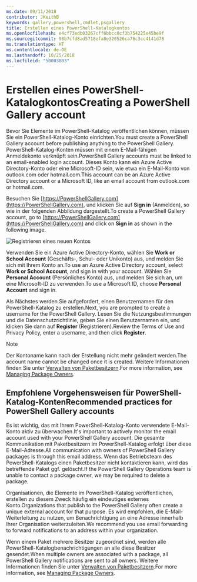 ```yaml
---
ms.date: 09/11/2018
contributor: JKeithB
keywords: gallery,powershell,cmdlet,psgallery
title: Erstellen eines PowerShell-Katalogkontos
ms.openlocfilehash: e4cf73edb03267cff6bbcc0cf3b754225e45be9f
ms.sourcegitcommit: 98b7cfd8ad5718efa8e320526ca76c3cc4141d78
ms.translationtype: HT
ms.contentlocale: de-DE
ms.lasthandoff: 10/25/2018
ms.locfileid: "50003803"
---
```

# <a name="creating-a-powershell-gallery-account"></a><span data-ttu-id="cb74a-103">Erstellen eines PowerShell-Katalogkontos</span><span class="sxs-lookup"><span data-stu-id="cb74a-103">Creating a PowerShell Gallery account</span></span>

<span data-ttu-id="cb74a-104">Bevor Sie Elemente im PowerShell-Katalog veröffentlichen können, müssen Sie ein PowerShell-Katalog-Konto einrichten.</span><span class="sxs-lookup"><span data-stu-id="cb74a-104">You must create a PowerShell Gallery account before publishing anything to the PowerShell Gallery.</span></span>
<span data-ttu-id="cb74a-105">PowerShell-Katalog-Konten müssen mit einem E-Mail-fähigen Anmeldekonto verknüpft sein.</span><span class="sxs-lookup"><span data-stu-id="cb74a-105">PowerShell Gallery accounts must be linked to an email-enabled login account.</span></span> <span data-ttu-id="cb74a-106">Dieses Konto kann ein Azure Active Directory-Konto oder eine Microsoft-ID sein, wie etwa ein E-Mail-Konto von outlook.com oder hotmail.com.</span><span class="sxs-lookup"><span data-stu-id="cb74a-106">This account can be an Azure Active Directory account or a Microsoft ID, like an email account from outlook.com or hotmail.com.</span></span>

<span data-ttu-id="cb74a-107">Besuchen Sie [https://PowerShellGallery.com](https://PowerShellGallery.com), und klicken Sie auf **Sign in** (Anmelden), so wie in der folgenden Abbildung dargestellt.</span><span class="sxs-lookup"><span data-stu-id="cb74a-107">To create a PowerShell Gallery account, go to [https://PowerShellGallery.com](https://PowerShellGallery.com) and click on **Sign in** as shown in the following image.</span></span>

![Registrieren eines neuen Kontos](../../Images/CreateAccount-Register.png)

<span data-ttu-id="cb74a-109">Verwenden Sie ein Azure Active Directory-Konto, wählen Sie **Work or School Account** (Geschäfts-, Schul- oder Unikonto) aus, und melden Sie sich mit Ihrem Konto an.</span><span class="sxs-lookup"><span data-stu-id="cb74a-109">To use an Azure Active Directory account, select **Work or School Account**, and sign in with your account.</span></span> <span data-ttu-id="cb74a-110">Wählen Sie **Personal Account** (Persönliches Konto) aus, und melden Sie sich an, um eine Microsoft-ID zu verwenden.</span><span class="sxs-lookup"><span data-stu-id="cb74a-110">To use a Microsoft ID, choose **Personal Account** and sign in.</span></span>

<span data-ttu-id="cb74a-111">Als Nächstes werden Sie aufgefordert, einen Benutzernamen für den PowerShell-Katalog zu erstellen.</span><span class="sxs-lookup"><span data-stu-id="cb74a-111">Next, you are prompted to create a username for the PowerShell Gallery.</span></span> <span data-ttu-id="cb74a-112">Lesen Sie die Nutzungsbestimmungen und die Datenschutzrichtlinie, geben Sie einen Benutzernamen ein, und klicken Sie dann auf **Register** (Registrieren).</span><span class="sxs-lookup"><span data-stu-id="cb74a-112">Review the Terms of Use and Privacy Policy, enter a username, and then click **Register**.</span></span>

> [!NOTE]
> <span data-ttu-id="cb74a-113">Der Kontoname kann nach der Erstellung nicht mehr geändert werden.</span><span class="sxs-lookup"><span data-stu-id="cb74a-113">The account name cannot be changed once it is created.</span></span> <span data-ttu-id="cb74a-114">Weitere Informationen finden Sie unter [Verwalten von Paketbesitzern](managing-package-owners.md).</span><span class="sxs-lookup"><span data-stu-id="cb74a-114">For more information, see [Managing Package Owners](managing-package-owners.md).</span></span>

## <a name="recommended-practices-for-powershell-gallery-accounts"></a><span data-ttu-id="cb74a-115">Empfohlene Vorgehensweisen für PowerShell-Katalog-Konten</span><span class="sxs-lookup"><span data-stu-id="cb74a-115">Recommended practices for PowerShell Gallery accounts</span></span>

<span data-ttu-id="cb74a-116">Es ist wichtig, das mit Ihrem PowerShell-Katalog-Konto verwendete E-Mail-Konto aktiv zu überwachen.</span><span class="sxs-lookup"><span data-stu-id="cb74a-116">It's important to actively monitor the email account used with your PowerShell Gallery account.</span></span> <span data-ttu-id="cb74a-117">Die gesamte Kommunikation mit Paketbesitzern im PowerShell-Katalog erfolgt über diese E-Mail-Adresse.</span><span class="sxs-lookup"><span data-stu-id="cb74a-117">All communication with owners of PowerShell Gallery packages is through this email address.</span></span> <span data-ttu-id="cb74a-118">Wenn das Betriebsteam des PowerShell-Katalogs einen Paketbesitzer nicht kontaktieren kann, wird das betreffende Paket ggf. gelöscht.</span><span class="sxs-lookup"><span data-stu-id="cb74a-118">If the PowerShell Gallery Operations team is unable to contact a package owner, we may be required to delete a package.</span></span>

<span data-ttu-id="cb74a-119">Organisationen, die Elemente im PowerShell-Katalog veröffentlichen, erstellen zu diesem Zweck häufig ein eindeutiges externes Konto.</span><span class="sxs-lookup"><span data-stu-id="cb74a-119">Organizations that publish to the PowerShell Gallery often create a unique external account for that purpose.</span></span> <span data-ttu-id="cb74a-120">Es wird empfohlen, die E-Mail-Weiterleitung zu nutzen, um Benachrichtigung an eine Adresse innerhalb Ihrer Organisation weiterzuleiten.</span><span class="sxs-lookup"><span data-stu-id="cb74a-120">We recommend you use email forwarding to forward notifications to an address within your organization.</span></span>

<span data-ttu-id="cb74a-121">Wenn einem Paket mehrere Besitzer zugeordnet sind, werden alle PowerShell-Katalogbenachrichtigungen an alle diese Besitzer gesendet.</span><span class="sxs-lookup"><span data-stu-id="cb74a-121">When multiple owners are associated with a package, all PowerShell Gallery notifications are sent to all owners.</span></span> <span data-ttu-id="cb74a-122">Weitere Informationen finden Sie unter [Verwalten von Paketbesitzern](managing-package-owners.md).</span><span class="sxs-lookup"><span data-stu-id="cb74a-122">For more information, see [Managing Package Owners](managing-package-owners.md).</span></span>
